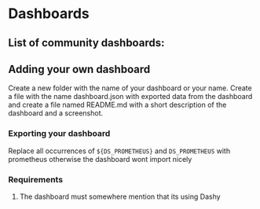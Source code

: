 # Dashboards

## List of community dashboards:

## Adding your own dashboard

Create a new folder with the name of your dashboard or your name. Create a file with the name dashboard.json with exported data from the dashboard and create a file named README.md with a short description of the dashboard and a screenshot.

### Exporting your dashboard

Replace all occurrences of `${DS_PROMETHEUS}` and `DS_PROMETHEUS` with prometheus otherwise the dashboard wont import nicely

### Requirements

1. The dashboard must somewhere mention that its using Dashy
